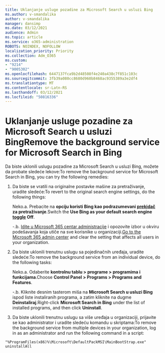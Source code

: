 ```yaml
---
title: Uklanjanje usluge pozadine za Microsoft Search u usluzi Bing
ms.author: v-smandalika
author: v-smandalika
manager: dansimp
ms.date: 03/12/2021
audience: Admin
ms.topic: article
ms.service: o365-administration
ROBOTS: NOINDEX, NOFOLLOW
localization_priority: Priority
ms.collection: Adm_O365
ms.custom:
- "9214"
- "9005302"
ms.openlocfilehash: 6447137fca9b2d48508f4e240a438c7f851c103c
ms.sourcegitcommit: 3fb39a080cc8680d960b8468ac9355389a3e2df4
ms.translationtype: MT
ms.contentlocale: sr-Latn-RS
ms.lasthandoff: 03/12/2021
ms.locfileid: "50816336"
---
```

# <a name="remove-the-background-service-for-microsoft-search-in-bing"></a><span data-ttu-id="a0d63-102">Uklanjanje usluge pozadine za Microsoft Search u usluzi Bing</span><span class="sxs-lookup"><span data-stu-id="a0d63-102">Remove the background service for Microsoft Search in Bing</span></span>

<span data-ttu-id="a0d63-103">Da biste uklonili uslugu pozadine za Microsoft Search u usluzi Bing, možete da probate sledeće lekove:</span><span class="sxs-lookup"><span data-stu-id="a0d63-103">To remove the background service for Microsoft Search in Bing, you can try the following remedies:</span></span>

1. <span data-ttu-id="a0d63-104">Da biste se vratili na originalne postavke mašine za pretraživanje, uradite sledeće:</span><span class="sxs-lookup"><span data-stu-id="a0d63-104">To revert to the original search engine settings, do the following things:</span></span>

    <span data-ttu-id="a0d63-105">Neko.</span><span class="sxs-lookup"><span data-stu-id="a0d63-105">a.</span></span> <span data-ttu-id="a0d63-106">Prebacite na **opciju koristi Bing kao podrazumevani [prekidač](https://docs.microsoft.com/deployoffice/microsoft-search-bing#change-whether-bing-is-the-default-search-engine-for-google-chrome) za pretraživanje**.</span><span class="sxs-lookup"><span data-stu-id="a0d63-106">Switch the **Use Bing as your default search engine [toggle](https://docs.microsoft.com/deployoffice/microsoft-search-bing#change-whether-bing-is-the-default-search-engine-for-google-chrome) Off**.</span></span>

    <span data-ttu-id="a0d63-107">-.</span><span class="sxs-lookup"><span data-stu-id="a0d63-107">b.</span></span> <span data-ttu-id="a0d63-108">[Idite u Microsoft 365 centar administracije](https://docs.microsoft.com/deployoffice/microsoft-search-bing#configure-the-setting-in-the-microsoft-365-admin-center-to-allow-the-extension-to-be-installed) i opozovite izbor u okviru podešavanja koja utiče na sve korisnike u organizaciji.</span><span class="sxs-lookup"><span data-stu-id="a0d63-108">[Go to the Microsoft 365 admin center](https://docs.microsoft.com/deployoffice/microsoft-search-bing#configure-the-setting-in-the-microsoft-365-admin-center-to-allow-the-extension-to-be-installed) and clear the setting that affects all users in your organization.</span></span>

2. <span data-ttu-id="a0d63-109">Da biste uklonili trenutnu uslugu sa pojedinačnih uređaja, uradite sledeće:</span><span class="sxs-lookup"><span data-stu-id="a0d63-109">To remove the background service from an individual device, do the following tasks:</span></span>

    <span data-ttu-id="a0d63-110">Neko.</span><span class="sxs-lookup"><span data-stu-id="a0d63-110">a.</span></span> <span data-ttu-id="a0d63-111">Odaberite **kontrolnu tablu > programe > programima i funkcijama**.</span><span class="sxs-lookup"><span data-stu-id="a0d63-111">Choose **Control Panel > Programs > Programs and Features**.</span></span>

    <span data-ttu-id="a0d63-112">-.</span><span class="sxs-lookup"><span data-stu-id="a0d63-112">b.</span></span> <span data-ttu-id="a0d63-113">Kliknite desnim tasterom miša na **Microsoft Search u usluzi Bing** ispod liste instaliranih programa, a zatim kliknite na dugme **Deinstaliraj**.</span><span class="sxs-lookup"><span data-stu-id="a0d63-113">Right-click **Microsoft Search in Bing** under the list of installed programs, and then click **Uninstall**.</span></span>

3. <span data-ttu-id="a0d63-114">Da biste uklonili trenutnu uslugu sa više uređaja u organizaciji, prijavite se kao administrator i uradite sledeću komandu u skriptama:</span><span class="sxs-lookup"><span data-stu-id="a0d63-114">To remove the background service from multiple devices in your organization, log in as an administrator and run the following command in a script:</span></span> 

`"%ProgramFiles(x86)%\Microsoft\DefaultPackMSI\MainBootStrap.exe" uninstallAll`
